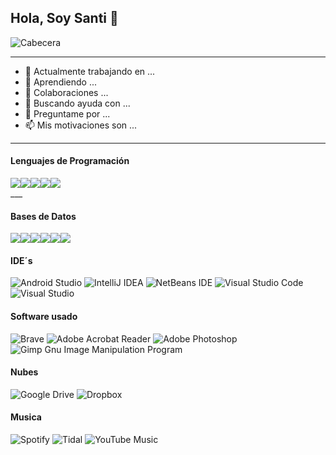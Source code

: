 ## Hola, Soy Santi 👋
![Cabecera](https://user-images.githubusercontent.com/107579486/174297978-2c558279-dc25-42f8-aafa-e356bbeb1034.png)
___
- 🔭 Actualmente trabajando en ...
- 🌱 Aprendiendo ...
- 👯 Colaboraciones ...
- 🤔 Buscando ayuda con ...
- 💬 Preguntame por ...
- 📫 Mis motivaciones son ...
___
#### Lenguajes de Programación
<div class="lenguajes" align="center" style="backgroundColor:#2F3C44">
  <div style="display: flex;">
    <img src="https://user-images.githubusercontent.com/107579486/174496202-2d0fc0d4-70b1-4e99-9982-8cc455fb03d5.png" />
    <img src="https://user-images.githubusercontent.com/107579486/174497126-94d1ad1b-7db3-40a8-8449-546c141f9b61.png" />
    <img src="https://user-images.githubusercontent.com/107579486/174352814-abe41f62-5547-497f-b1a4-3568c92da1ad.png" />
    <img src="https://user-images.githubusercontent.com/107579486/174354194-38137033-86dd-49ce-bdca-abf071d48c29.png" />
    <img src="https://user-images.githubusercontent.com/107579486/174354206-edb31e01-3804-4418-be94-8f482712e628.png" />
  </div>
</div>
___

#### Bases de Datos
<div class="db" align="center" style="backgroundColor:#2F3C44">
  <div style="display: flex;">
    <img src="https://user-images.githubusercontent.com/107579486/174497365-a5a2414d-3ea8-44c1-83f1-00cc1b205fd8.png" />
    <img src="https://user-images.githubusercontent.com/107579486/174496355-cdf11f09-5af1-4f7c-82d7-cc161a1ffc91.png" />
    <img src="https://user-images.githubusercontent.com/107579486/174496815-4f246b95-5e1e-49c3-989a-7a509f2ba72f.png" />
    <img src="https://user-images.githubusercontent.com/107579486/174496446-f2faa143-34e1-417b-9ae4-ba7a723ed8a6.png" />
    <img src="https://user-images.githubusercontent.com/107579486/174358379-afce1e30-2cf7-4a4c-8a98-b0d1e91af1a1.png" />
    <ing src"https://user-images.githubusercontent.com/107579486/174496922-0f8ce9d6-c0c9-4c4f-b84d-8e7a47640cc8.png" />
    <img src="https://user-images.githubusercontent.com/107579486/174496237-2202cf14-c961-437e-b6e2-2fa3c5638ebb.png" />
  </div>
</div>

#### IDE´s
![Android Studio](![java](https://user-images.githubusercontent.com/107579486/174345295-b0a1954b-c006-4ae2-8fe3-a3b0edb141c6.png))
![IntelliJ IDEA](https://img.shields.io/badge/IntelliJIDEA-000000.svg?style=for-the-badge&logo=intellij-idea&logoColor=white)
![NetBeans IDE](https://img.shields.io/badge/NetBeansIDE-1B6AC6.svg?style=for-the-badge&logo=apache-netbeans-ide&logoColor=white)
![Visual Studio Code](https://img.shields.io/badge/Visual%20Studio%20Code-0078d7.svg?style=for-the-badge&logo=visual-studio-code&logoColor=white)
![Visual Studio](https://img.shields.io/badge/Visual%20Studio-5C2D91.svg?style=for-the-badge&logo=visual-studio&logoColor=white)

#### Software usado
![Brave](https://img.shields.io/badge/Brave-FB542B?style=for-the-badge&logo=Brave&logoColor=white)
![Adobe Acrobat Reader](https://img.shields.io/badge/Adobe%20Acrobat%20Reader-EC1C24.svg?style=for-the-badge&logo=Adobe%20Acrobat%20Reader&logoColor=white)
![Adobe Photoshop](https://img.shields.io/badge/adobe%20photoshop-%2331A8FF.svg?style=for-the-badge&logo=adobe%20photoshop&logoColor=white)
![Gimp Gnu Image Manipulation Program](https://img.shields.io/badge/Gimp-657D8B?style=for-the-badge&logo=gimp&logoColor=FFFFFF)

#### Nubes
![Google Drive](https://img.shields.io/badge/Google%20Drive-4285F4?style=for-the-badge&logo=googledrive&logoColor=white)
![Dropbox](https://img.shields.io/badge/Dropbox-%233B4D98.svg?style=for-the-badge&logo=Dropbox&logoColor=white)

#### Musica
![Spotify](https://img.shields.io/badge/Spotify-1ED760?style=for-the-badge&logo=spotify&logoColor=white)
![Tidal](https://img.shields.io/badge/tidal-00FFFF?style=for-the-badge&logo=tidal&logoColor=black)
![YouTube Music](https://img.shields.io/badge/YouTube_Music-FF0000?style=for-the-badge&logo=youtube-music&logoColor=white)
